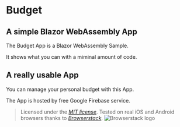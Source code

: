 # Budget

## A simple Blazor WebAssembly App

The Budget App is a Blazor WebAssembly Sample.

It shows what you can with a miminal amount of code.

## A really usable App

You can manage your personal budget with this App.

The App is hosted by free Google Firebase service.

> Licensed under the *[MIT license](https://github.com/FrancoisDotNet/Budget/edit/master/License.md)*.
> Tested on real iOS and Android browsers thanks to *[Browserstack](https://www.browserstack.com)*.
![Browserstack logo](https://3fxtqy18kygf3on3bu39kh93-wpengine.netdna-ssl.com/wp-content/themes/browserstack/img/browserstack-logo.svg)
